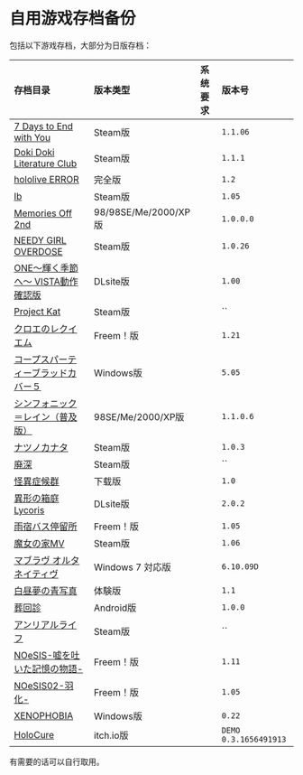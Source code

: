 # 自用游戏存档备份

包括以下游戏存档，大部分为日版存档：

| 存档目录 | 版本类型 | 系统要求 | 版本号 |
| :---------------------- | :------ | :---- | :------ |
| [7 Days to End with You](7%20Days%20to%20End%20with%20You) | Steam版 | | `1.1.06` |
| [Doki Doki Literature Club](DDLC-1454445547) | Steam版 | | `1.1.1` |
| [hololive ERROR](hololive%20ERROR) | 完全版 | | `1.2` |
| [Ib](Ib) | Steam版 | | `1.05` |
| [Memories Off 2nd](MemoOff2nd) | 98/98SE/Me/2000/XP版 | | `1.0.0.0` |
| [NEEDY GIRL OVERDOSE](NEEDY%20GIRL%20OVERDOSE) | Steam版 | | `1.0.26` |
| [ONE～輝く季節へ～ VISTA動作確認版](ONE_FV) | DLsite版 | | `1.00` |
| [Project Kat](ProjectKat) | Steam版 |  | `` | 
| [クロエのレクイエム](cloe) | Freem！版 |  | `1.21` |
| [コープスパーティーブラッドカバー５](CorpsePartyBC_5) | Windows版 |  | `5.05` |
| [シンフォニック＝レイン（普及版）](SRVE) | 98SE/Me/2000/XP版 |  | `1.1.0.6` |
| [ナツノカナタ](natsuno-kanata) | Steam版 |  | `1.0.3` |
| [廃深](haishin) | Steam版 |  | `` |
| [怪異症候群](%E6%80%AA%E7%95%B0%E7%97%87%E5%80%99%E7%BE%A4) | 下载版 |  | `1.0` |
| [異形の箱庭Lycoris](%E7%95%B0%E5%BD%A2%E3%81%AE%E7%AE%B1%E5%BA%AD%E3%80%80%E3%80%80Lycoris.2.0.2) | DLsite版 |  | `2.0.2` |
| [雨宿バス停留所](abt) | Freem！版 |  | `1.05` |
| [魔女の家MV](%E9%AD%94%E5%A5%B3%E3%81%AE%E5%AE%B6MV) | Steam版 |  | `1.06` |
| [マブラヴ オルタネイティヴ](%E3%83%9E%E3%83%96%E3%83%A9%E3%83%B4%E3%82%AA%E3%83%AB%E3%82%BF%E3%83%8D%E3%82%A4%E3%83%86%E3%82%A3%E3%83%B4Latest) | Windows 7 対応版 |  | `6.10.09D` |
| [白昼夢の青写真](%E7%99%BD%E6%98%BC%E5%A4%A2%E3%81%AE%E9%9D%92%E5%86%99%E7%9C%9F%E3%80%80%E4%BD%93%E9%A8%93%E7%89%88) | 体験版 |  | `1.1` |
| [葬回診](com.uniteatsushi.sokaishin) | Android版 |  | `1.0.0` |
| [アンリアルライフ](/) | Steam版 |  | `` |
| [NOeSIS-嘘を吐いた記憶の物語-](Noesis01) | Freem！版 |  | `1.11` |
| [NOeSIS02-羽化-](Noesis02) | Freem！版 |  | `1.05` |
| [XENOPHOBIA](Xeno%2B) | Windows版 |  | `0.22` |
| [HoloCure](HoloCure) | itch.io版 |  | `DEMO 0.3.1656491913` |


<!-- 一行单元格的模板 -->
<!-- | [](/) |  |  | -->

有需要的话可以自行取用。

